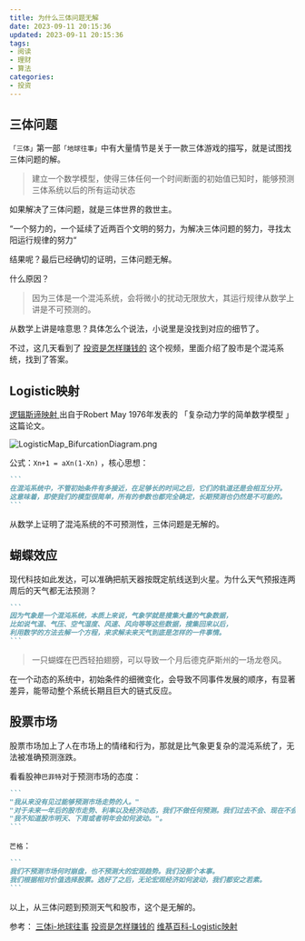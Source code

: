 ```yaml
---
title: 为什么三体问题无解
date: 2023-09-11 20:15:36
updated: 2023-09-11 20:15:36
tags:
- 阅读
- 理财
- 算法
categories:
- 投资
---
```




## 三体问题

`「三体」`第一部`「地球往事」`中有大量情节是关于一款三体游戏的描写，就是试图找三体问题的解。

> 建立一个数学模型，使得三体任何一个时间断面的初始值已知时，能够预测三体系统以后的所有运动状态

如果解决了三体问题，就是三体世界的救世主。

“一个努力的，一个延续了近两百个文明的努力，为解决三体问题的努力，寻找太阳运行规律的努力“

结果呢？最后已经确切的证明，三体问题无解。

什么原因？

> 因为三体是一个混沌系统，会将微小的扰动无限放大，其运行规律从数学上讲是不可预测的。

从数学上讲是啥意思？具体怎么个说法，小说里是没找到对应的细节了。

不过，这几天看到了 [投资是怎样赚钱的](https://www.bilibili.com/video/BV1e8411B7w7) 这个视频，里面介绍了股市是个混沌系统，找到了答案。

## Logistic映射

[逻辑斯谛映射 ](https://zh.wikipedia.org/zh-hans/%E9%80%BB%E8%BE%91%E6%96%AF%E8%B0%9B%E6%98%A0%E5%B0%84)出自于Robert May 1976年发表的 「复杂动力学的简单数学模型 」这篇论文。

![LogisticMap_BifurcationDiagram.png](https://s2.loli.net/2023/09/11/UuLdIXt5ZMWlgzx.png)

公式：` Xn+1 = aXn(1-Xn) `  ，核心思想：

~~~markdown
```
在混沌系统中，不管初始条件有多接近，在足够长的时间之后，它们的轨道还是会相互分开。
这意味着，即使我们的模型很简单，所有的参数也都完全确定，长期预测也仍然是不可能的。
```
~~~

从数学上证明了混沌系统的不可预测性，三体问题是无解的。



## 蝴蝶效应

现代科技如此发达，可以准确把航天器按既定航线送到火星。为什么天气预报连两周后的天气都无法预测？

~~~markdown
```
因为气象是一个混沌系统，本质上来说，气象学就是搜集大量的气象数据，
比如说气温、气压、空气湿度、风速、风向等等这些数据，搜集回来以后，
利用数学的方法去解一个方程，来求解未来天气到底是怎样的一件事情。
```
~~~

> 一只蝴蝶在巴西轻拍翅膀，可以导致一个月后德克萨斯州的一场龙卷风。

在一个动态的系统中，初始条件的细微变化，会导致不同事件发展的顺序，有显著差异，能带动整个系统长期且巨大的链式反应。



## 股票市场

股票市场加上了`人`在市场上的情绪和行为，那就是比气象更复杂的混沌系统了，无法被准确预测涨跌。

看看股神`巴菲特`对于预测市场的态度：

~~~markdown
```
"我从来没有见过能够预测市场走势的人。"
"对于未来一年后的股市走势、利率以及经济动态，我们不做任何预测。我们过去不会、现在不会、将来也不会预测。"
"我不知道股市明天、下周或者明年会如何波动。"。
```
~~~

`芒格`：

~~~markdown
```
我们不预测市场何时崩盘，也不预测大的宏观趋势。我们没那个本事。
我们根据相对价值选择股票。选好了之后，无论宏观经济如何波动，我们都安之若素。
```
~~~



以上，从三体问题到预测天气和股市，这个是无解的。





参考：
[三体i-地球往事](https://book.douban.com/subject/2567698/)
[投资是怎样赚钱的](https://www.bilibili.com/video/BV1e8411B7w7) 
[维基百科-Logistic映射](https://zh.wikipedia.org/zh-hans/%E9%80%BB%E8%BE%91%E6%96%AF%E8%B0%9B%E6%98%A0%E5%B0%84)
